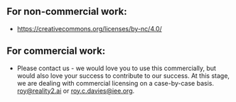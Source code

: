 ## For non-commercial work:

- https://creativecommons.org/licenses/by-nc/4.0/

## For commercial work:

- Please contact us - we would love you to use this commercially, but would also love your success to contribute to our success.  At this stage, we are dealing with commercial licensing on a case-by-case basis.  [roy@reality2.ai](mailto:roy@reality2y.ai) or [roy.c.davies@iee.org](mailto:roy.c.davies@ieee.org).

